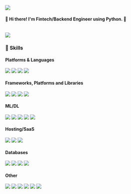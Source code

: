 <img src="https://hits.seeyoufarm.com/api/count/incr/badge.svg?url=https%3A%2F%2Fgithub.com%2Fsymnoisy&count_bg=%2379C83D&title_bg=%23555555&icon=&icon_color=%23E7E7E7&title=hits&edge_flat=false">
 

#### 👋  Hi there! I'm <b>Fintech/Backend Engineer</b> using Python. 🚀<br/>&nbsp;
<img src="https://github-readme-stats.vercel.app/api?username=symnoisy&count_private=true&show_icons=true&theme=tokyonight">

### 💪 Skills
#### Platforms & Languages
<p>
  <img src="https://img.shields.io/badge/python-%2314354C.svg?style=flat-square&logo=python&logoColor=white"/>
  <img src="https://img.shields.io/badge/java-%23ED8B00.svg?style=flat-square&logo=java&logoColor=white"/>
  <img src="https://img.shields.io/badge/Kotlin-0095D5?style=flat-square&logo=Kotlin&logoColor=white"/> 
  <img src="https://img.shields.io/badge/-GraphQL-E10098?style=flat-square&logo=graphql"> 
 
</p>

#### Frameworks, Platforms and Libraries
<p>
  <img src="https://img.shields.io/badge/django-%23092E20.svg?style=flat-square&logo=django&logoColor=white"/>
  <img src="https://img.shields.io/badge/spring-%236DB33F.svg?style=flat-square&logo=spring&logoColor=white"/>
  <img src="https://img.shields.io/badge/DJANGO-REST-ff1709?style=flat-square&logo=django&logoColor=white&color=ff1709&labelColor=gray">
  <img src="https://img.shields.io/badge/flask-%23000.svg?style=flat-square&logo=flask&logoColor=white">
</p>

#### ML/DL
<p>
  <img src="https://img.shields.io/badge/TensorFlow-%23FF6F00.svg?style=flat-square&logo=TensorFlow&logoColor=white">
  <img src="https://img.shields.io/badge/Keras-%23D00000.svg?style=flat-square&logo=Keras&logoColor=white">
  <img src="https://img.shields.io/badge/scikit--learn-%23F7931E.svg?style=flat-square&logo=scikit-learn&logoColor=white">
  <img src="https://img.shields.io/badge/numpy-%23013243.svg?style=flat-square&logo=numpy&logoColor=white">
  <img src="https://img.shields.io/badge/pandas-%23150458.svg?style=flat-square&logo=pandas&logoColor=white">
</p>

#### Hosting/SaaS
<p> 
  <img src="https://img.shields.io/badge/AWS-%23FF9900.svg?style=flat-square&logo=amazon-aws&logoColor=white">
  <img src="https://img.shields.io/badge/azure-%230072C6.svg?style=flat-square&logo=azure-devops&logoColor=white">
  <img src="https://img.shields.io/badge/GoogleCloud-%234285F4.svg?style=flat-square&logo=google-cloud&logoColor=white">
</p>

#### Databases
<p>
  <img src="https://img.shields.io/badge/mysql-%2300f.svg?style=flat-square&logo=mysql&logoColor=white">
  <img src="https://img.shields.io/badge/MongoDB-%234ea94b.svg?style=flat-square&logo=mongodb&logoColor=white">
  <img src="https://img.shields.io/badge/redis-%23DD0031.svg?style=flat-square&logo=redis&logoColor=white">
  <img src="https://img.shields.io/badge/MariaDB-003545?style=flat-square&logo=mariadb&logoColor=white">
</p>

#### Other
<p>
  <img src="https://img.shields.io/badge/docker-%230db7ed.svg?style=flat-square&logo=docker&logoColor=white">
  <img src="https://img.shields.io/badge/-ElasticSearch-005571?style=flat-square&logo=elasticsearch">
  <img src="https://img.shields.io/badge/markdown-%23000000.svg?style=flat-square&logo=markdown&logoColor=white">
  <img src="https://img.shields.io/badge/github-%23121011.svg?style=flat-square&logo=github&logoColor=white">
  <img src="https://img.shields.io/badge/Notion-%23000000.svg?style=flat-square&logo=notion&logoColor=white">
  <img src="https://img.shields.io/badge/jira-%230A0FFF.svg?style=flat-square&logo=jira&logoColor=white">
</p>
